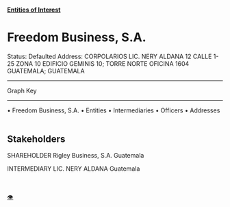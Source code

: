 #### [Entities of Interest](/list.html)
<link rel="stylesheet" type="text/css" href="../../assets/style.css">

<style>
body{background-image:url("http://eoi-graphs.s3-website-eu-west-1.amazonaws.com/Freedom_Business,_S.A..png");background-repeat: no-repeat;background-size: contain;}
.markdown>p>span{background-color: white;}
</style>

# Freedom Business, S.A.
<span>Status: Defaulted
Address: CORPOLARIOS  LIC. NERY ALDANA 12 CALLE 1-25 ZONA 10 EDIFICIO GEMINIS 10; TORRE NORTE OFICINA 1604 GUATEMALA; GUATEMALA
</span>

---



<div class="legend">
Graph Key
<hr>
<span class="focus">• Freedom Business, S.A.</span>
<span class="entity">• Entities</span>
<span class="intermediary">• Intermediaries</span>
<span class="officer">• Officers</span>
<span class="address">• Addresses</span>
</div><br>


## Stakeholders
<span>SHAREHOLDER
Rigley Business, S.A.
Guatemala
</span>

<span>INTERMEDIARY
LIC. NERY ALDANA
Guatemala
</span>


<br><br><a class="contribute_button" href="Readme.md">👁</a>